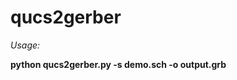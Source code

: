 <h1>qucs2gerber</h1>

<p><i>Usage:</i></p>

<p><b>python qucs2gerber.py -s demo.sch -o output.grb</b></p>

